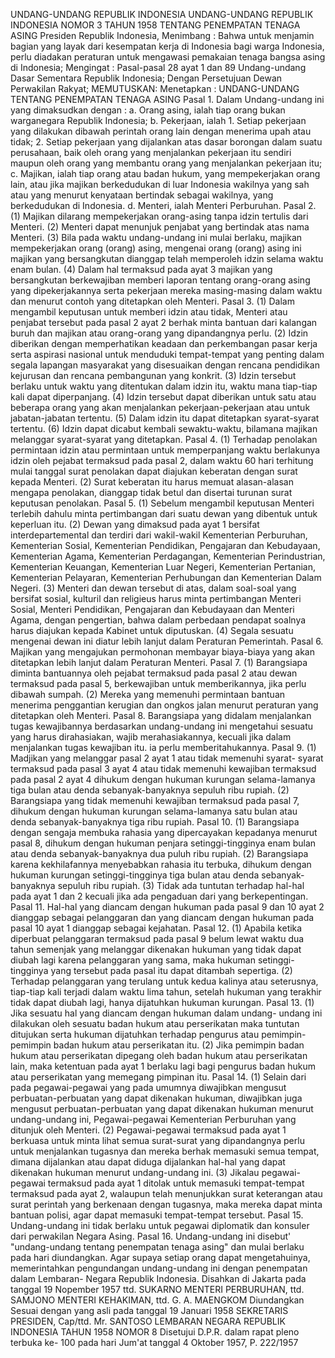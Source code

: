  UNDANG-UNDANG REPUBLIK INDONESIA UNDANG-UNDANG REPUBLIK INDONESIA NOMOR 3 TAHUN 1958 TENTANG PENEMPATAN TENAGA ASING Presiden Republik Indonesia,
Menimbang :
 Bahwa untuk menjamin bagian yang layak dari kesempatan kerja di Indonesia bagi warga Indonesia, perlu diadakan peraturan untuk mengawasi pemakaian tenaga bangsa asing di Indonesia;
Mengingat :
 Pasal-pasal 28 ayat 1 dan 89 Undang-undang Dasar Sementara Republik Indonesia; Dengan Persetujuan Dewan Perwakilan Rakyat;
MEMUTUSKAN:
 Menetapkan : UNDANG-UNDANG TENTANG PENEMPATAN TENAGA ASING Pasal 1. Dalam Undang-undang ini yang dimaksudkan dengan :
a. Orang asing, ialah tiap orang bukan warganegara Republik Indonesia;
b. Pekerjaan, ialah 1. Setiap pekerjaan yang dilakukan dibawah perintah orang lain dengan menerima upah atau tidak;
2. Setiap pekerjaan yang dijalankan atas dasar borongan dalam suatu perusahaan, baik oleh orang yang menjalankan pekerjaan itu sendiri maupun oleh orang yang membantu orang yang menjalankan pekerjaan itu;
c. Majikan, ialah tiap orang atau badan hukum, yang mempekerjakan orang lain, atau jika majikan berkedudukan di luar Indonesia wakilnya yang sah atau yang menurut kenyataan bertindak sebagai wakilnya, yang berkedudukan di Indonesia.
d. Menteri, ialah Menteri Perburuhan. Pasal 2.
(1) Majikan dilarang mempekerjakan orang-asing tanpa idzin tertulis dari Menteri.
(2) Menteri dapat menunjuk penjabat yang bertindak atas nama Menteri.
(3) Bila pada waktu undang-undang ini mulai berlaku, majikan mempekerjakan orang (orang) asing, mengenai orang (orang) asing ini majikan yang bersangkutan dianggap telah memperoleh idzin selama waktu enam bulan.
(4) Dalam hal termaksud pada ayat 3 majikan yang bersangkutan berkewajiban memberi laporan tentang orang-orang asing yang dipekerjakannya serta pekerjaan mereka masing-masing dalam waktu dan menurut contoh yang ditetapkan oleh Menteri. Pasal 3.
(1) Dalam mengambil keputusan untuk memberi idzin atau tidak, Menteri atau penjabat tersebut pada pasal 2 ayat 2 berhak minta bantuan dari kalangan buruh dan majikan atau orang-orang yang dipandangnya perlu.
(2) Idzin diberikan dengan memperhatikan keadaan dan perkembangan pasar kerja serta aspirasi nasional untuk menduduki tempat-tempat yang penting dalam segala lapangan masyarakat yang disesuaikan dengan rencana pendidikan kejurusan dan rencana pembangunan yang konkrit.
(3) Idzin tersebut berlaku untuk waktu yang ditentukan dalam idzin itu, waktu mana tiap-tiap kali dapat diperpanjang.
(4) Idzin tersebut dapat diberikan untuk satu atau beberapa orang yang akan menjalankan pekerjaan-pekerjaan atau untuk jabatan-jabatan tertentu.
(5) Dalam idzin itu dapat ditetapkan syarat-syarat tertentu.
(6) Idzin dapat dicabut kembali sewaktu-waktu, bilamana majikan melanggar syarat-syarat yang ditetapkan. Pasal 4.
(1) Terhadap penolakan permintaan idzin atau permintaan untuk memperpanjang waktu berlakunya idzin oleh pejabat termaksud pada pasal 2, dalam waktu 60 hari terhitung mulai tanggal surat penolakan dapat diajukan keberatan dengan surat kepada Menteri.
(2) Surat keberatan itu harus memuat alasan-alasan mengapa penolakan, dianggap tidak betul dan disertai turunan surat keputusan penolakan. Pasal 5.
(1) Sebelum mengambil keputusan Menteri terlebih dahulu minta pertimbangan dari suatu dewan yang dibentuk untuk keperluan itu.
(2) Dewan yang dimaksud pada ayat 1 bersifat interdepartemental dan terdiri dari wakil-wakil Kementerian Perburuhan, Kementerian Sosial, Kementerian Pendidikan, Pengajaran dan Kebudayaan, Kementerian Agama, Kementerian Perdagangan, Kementerian Perindustrian, Kementerian Keuangan, Kementerian Luar Negeri, Kementerian Pertanian, Kementerian Pelayaran, Kementerian Perhubungan dan Kementerian Dalam Negeri.
(3) Menteri dan dewan tersebut di atas, dalam soal-soal yang bersifat sosial, kulturil dan religieus harus minta pertimbangan Menteri Sosial, Menteri Pendidikan, Pengajaran dan Kebudayaan dan Menteri Agama, dengan pengertian, bahwa dalam perbedaan pendapat soalnya harus diajukan kepada Kabinet untuk diputuskan.
(4) Segala sesuatu mengenai dewan ini diatur lebih lanjut dalam Peraturan Pemerintah. Pasal 6. Majikan yang mengajukan permohonan membayar biaya-biaya yang akan ditetapkan lebih lanjut dalam Peraturan Menteri. Pasal 7.
(1) Barangsiapa diminta bantuannya oleh pejabat termaksud pada pasal 2 atau dewan termaksud pada pasal 5, berkewajiban untuk memberikannya, jika perlu dibawah sumpah.
(2) Mereka yang memenuhi permintaan bantuan menerima penggantian kerugian dan ongkos jalan menurut peraturan yang ditetapkan oleh Menteri. Pasal 8. Barangsiapa yang didalam menjalankan tugas kewajibannya berdasarkan undang-undang ini mengetahui sesuatu yang harus dirahasiakan, wajib merahasiakannya, kecuali jika dalam menjalankan tugas kewajiban itu. ia perlu memberitahukannya. Pasal 9.
(1) Madjikan yang melanggar pasal 2 ayat 1 atau tidak memenuhi syarat- syarat termaksud pada pasal 3 ayat 4 atau tidak memenuhi kewajiban termaksud pada pasal 2 ayat 4 dihukum dengan hukuman kurungan selama-lamanya tiga bulan atau denda sebanyak-banyaknya sepuluh ribu rupiah.
(2) Barangsiapa yang tidak memenuhi kewajiban termaksud pada pasal 7, dihukum dengan hukuman kurungan selama-lamanya satu bulan atau denda sebanyak-banyaknya tiga ribu rupiah. Pasal 10.
(1) Barangsiapa dengan sengaja membuka rahasia yang dipercayakan kepadanya menurut pasal 8, dihukum dengan hukuman penjara setinggi-tingginya enam bulan atau denda sebanyak-banyaknya dua puluh ribu rupiah.
(2) Barangsiapa karena kekhilafannya menyebabkan rahasia itu terbuka, dihukum dengan hukuman kurungan setinggi-tingginya tiga bulan atau denda sebanyak-banyaknya sepuluh ribu rupiah.
(3) Tidak ada tuntutan terhadap hal-hal pada ayat 1 dan 2 kecuali jika ada pengaduan dari yang berkepentingan. Pasal 11. Hal-hal yang diancam dengan hukuman pada pasal 9 dan 10 ayat 2 dianggap sebagai pelanggaran dan yang diancam dengan hukuman pada pasal 10 ayat 1 dianggap sebagai kejahatan. Pasal 12.
(1) Apabila ketika diperbuat pelanggaran termaksud pada pasal 9 belum lewat waktu dua tahun semenjak yang melanggar dikenakan hukuman yang tidak dapat diubah lagi karena pelanggaran yang sama, maka hukuman setinggi-tingginya yang tersebut pada pasal itu dapat ditambah sepertiga.
(2) Terhadap pelanggaran yang terulang untuk kedua kalinya atau seterusnya, tiap-tiap kali terjadi dalam waktu lima tahun, setelah hukuman yang terakhir tidak dapat diubah lagi, hanya dijatuhkan hukuman kurungan. Pasal 13.
(1) Jika sesuatu hal yang diancam dengan hukuman dalam undang- undang ini dilakukan oleh sesuatu badan hukum atau perserikatan maka tuntutan ditujukan serta hukuman dijatuhkan terhadap pengurus atau pemimpin-pemimpin badan hukum atau perserikatan itu.
(2) Jika pemimpin badan hukum atau perserikatan dipegang oleh badan hukum atau perserikatan lain, maka ketentuan pada ayat 1 berlaku lagi bagi pengurus badan hukum atau perserikatan yang memegang pimpinan itu. Pasal 14.
(1) Selain dari pada pegawai-pegawai yang pada umumnya diwajibkan mengusut perbuatan-perbuatan yang dapat dikenakan hukuman, diwajibkan juga mengusut perbuatan-perbuatan yang dapat dikenakan hukuman menurut undang-undang ini, Pegawai-pegawai Kementerian Perburuhan yang ditunjuk oleh Menteri.
(2) Pegawai-pegawai termaksud pada ayat 1 berkuasa untuk minta lihat semua surat-surat yang dipandangnya perlu untuk menjalankan tugasnya dan mereka berhak memasuki semua tempat, dimana dijalankan atau dapat diduga dijalankan hal-hal yang dapat dikenakan hukuman menurut undang-undang ini.
(3) Jikalau pegawai-pegawai termaksud pada ayat 1 ditolak untuk memasuki tempat-tempat termaksud pada ayat 2, walaupun telah menunjukkan surat keterangan atau surat perintah yang berkenaan dengan tugasnya, maka mereka dapat minta bantuan polisi, agar dapat memasuki tempat-tempat tersebut. Pasal 15. Undang-undang ini tidak berlaku untuk pegawai diplomatik dan konsuler dari perwakilan Negara Asing. Pasal 16. Undang-undang ini disebut' "undang-undang tentang penempatan tenaga asing" dan mulai berlaku pada hari diundangkan. Agar supaya setiap orang dapat mengetahuinya, memerintahkan pengundangan undang-undang ini dengan penempatan dalam Lembaran- Negara Republik Indonesia. Disahkan di Jakarta pada tanggal 19 Nopember 1957 ttd. SUKARNO MENTERI PERBURUHAN, ttd. SAMJONO MENTERI KEHAKIMAN, ttd. G. A. MAENGKOM Diundangkan Sesuai dengan yang asli pada tanggal 19 Januari 1958 SEKRETARIS PRESIDEN, Cap/ttd. Mr. SANTOSO LEMBARAN NEGARA REPUBLIK INDONESIA TAHUN 1958 NOMOR 8 Disetujui D.P.R. dalam rapat pleno terbuka ke- 100 pada hari Jum'at tanggal 4 Oktober 1957, P. 222/1957